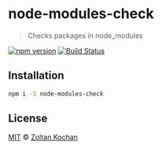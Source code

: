 # node-modules-check

> Checks packages in node_modules

<!--@shields('npm', 'travis')-->
[![npm version](https://img.shields.io/npm/v/node-modules-check.svg)](https://www.npmjs.com/package/node-modules-check) [![Build Status](https://img.shields.io/travis/pnpm/node-modules-check/master.svg)](https://travis-ci.org/pnpm/node-modules-check)
<!--/@-->

## Installation

```sh
npm i -S node-modules-check
```

## License

[MIT](./LICENSE) © [Zoltan Kochan](https://www.kochan.io)
